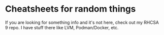 # Cheatsheets for random things

If you are looking for something info and it's not here, check out my RHCSA 9 repo. I have stuff there like LVM, Podman/Docker, etc.

